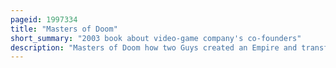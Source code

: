 ```yaml
---
pageid: 1997334
title: "Masters of Doom"
short_summary: "2003 book about video-game company's co-founders"
description: "Masters of Doom how two Guys created an Empire and transformed pop Culture is a 2003 Book by david Kushner about the Video Game Company Id Software and its Influence on Pop Culture focusing on the Co-Founders John Carmack and John Romero. The Book goes into Detail about the Company's early Years, the Success of their Franchises such as Doom, and the Dynamics between Carmack and Romero and their different Personalities. The Book also focuses on Romero's Firing and the Founding and eventual Collapse of his Game Studio Ion Storm."
---
```


